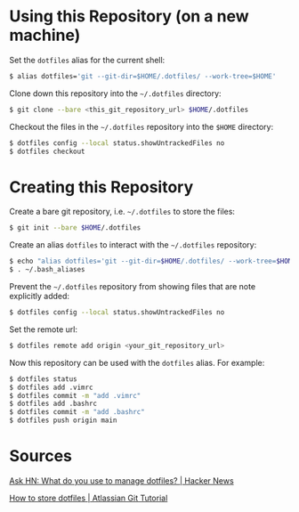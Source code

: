 # Using this Repository (on a new machine)

Set the `dotfiles` alias for the current shell:

```bash
$ alias dotfiles='git --git-dir=$HOME/.dotfiles/ --work-tree=$HOME'
```

Clone down this repository into the `~/.dotfiles` directory:

```bash
$ git clone --bare <this_git_repository_url> $HOME/.dotfiles
```

Checkout the files in the `~/.dotfiles` repository into the `$HOME` directory:

```bash
$ dotfiles config --local status.showUntrackedFiles no
$ dotfiles checkout
```

# Creating this Repository

Create a bare git repository, i.e. `~/.dotfiles` to store the files:

```bash
$ git init --bare $HOME/.dotfiles
```

Create an alias `dotfiles` to interact with the `~/.dotfiles` repository:

```bash
$ echo "alias dotfiles='git --git-dir=$HOME/.dotfiles/ --work-tree=$HOME'" >> ~/.bash_aliases
$ . ~/.bash_aliases
```

Prevent the `~/.dotfiles` repository from showing files that are note explicitly added:

```bash
$ dotfiles config --local status.showUntrackedFiles no
```

Set the remote url:

```bash
$ dotfiles remote add origin <your_git_repository_url>
```

Now this repository can be used with the `dotfiles` alias. For example:

```bash
$ dotfiles status
$ dotfiles add .vimrc
$ dotfiles commit -m "add .vimrc"
$ dotfiles add .bashrc
$ dotfiles commit -m "add .bashrc"
$ dotfiles push origin main
```

# Sources

[Ask HN: What do you use to manage dotfiles? | Hacker News](https://news.ycombinator.com/item?id=11070797)

[How to store dotfiles | Atlassian Git Tutorial](https://www.atlassian.com/git/tutorials/dotfiles)
